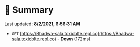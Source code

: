 # 📖 Summary
Last updated: **8/2/2021, 6:56:31 AM**

- `GET` [https://Bhadwa-sala.toxicblte.repl.co](https://Bhadwa-sala.toxicblte.repl.co) - **Down** (172ms)
